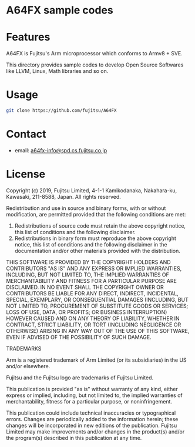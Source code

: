 # A64FX sample codes

# Features

A64FX is Fujitsu's Arm microprocessor which conforms to Armv8 + SVE.

This directory provides sample codes to develop
Open Source Softwares like LLVM, Linux, Math libraries and so on.

# Usage

```bash
git clone https://github.com/fujitsu/A64FX
```

# Contact

* email: a64fx-info@spd.cs.fujitsu.co.jp

# License

Copyright (c) 2019, Fujitsu Limited,
4-1-1 Kamikodanaka, Nakahara-ku, Kawasaki, 211-8588, Japan.
All rights reserved.

Redistribution and use in source and binary forms, with or without
modification, are permitted provided that the following conditions are met: 

1. Redistributions of source code must retain the above copyright notice,
   this list of conditions and the following disclaimer. 
2. Redistributions in binary form must reproduce the above copyright notice,
   this list of conditions and the following disclaimer in the documentation
   and/or other materials provided with the distribution. 

THIS SOFTWARE IS PROVIDED BY THE COPYRIGHT HOLDERS AND CONTRIBUTORS "AS IS" AND
ANY EXPRESS OR IMPLIED WARRANTIES, INCLUDING, BUT NOT LIMITED TO, THE IMPLIED
WARRANTIES OF MERCHANTABILITY AND FITNESS FOR A PARTICULAR PURPOSE ARE
DISCLAIMED. IN NO EVENT SHALL THE COPYRIGHT OWNER OR CONTRIBUTORS BE LIABLE FOR
ANY DIRECT, INDIRECT, INCIDENTAL, SPECIAL, EXEMPLARY, OR CONSEQUENTIAL DAMAGES
(INCLUDING, BUT NOT LIMITED TO, PROCUREMENT OF SUBSTITUTE GOODS OR SERVICES;
LOSS OF USE, DATA, OR PROFITS; OR BUSINESS INTERRUPTION) HOWEVER CAUSED AND
ON ANY THEORY OF LIABILITY, WHETHER IN CONTRACT, STRICT LIABILITY, OR TORT
(INCLUDING NEGLIGENCE OR OTHERWISE) ARISING IN ANY WAY OUT OF THE USE OF THIS
SOFTWARE, EVEN IF ADVISED OF THE POSSIBILITY OF SUCH DAMAGE.


TRADEMARKS

Arm is a registered trademark of Arm Limited (or its subsidiaries) in 
the US and/or elsewhere.

Fujitsu and the Fujitsu logo are trademarks of Fujitsu Limited.

This publication is provided \"as is\" without warranty of any kind,
either express or implied, including, but not limited to, the implied
warranties of merchantability, fitness for a particular purpose, or
noninfringement.

This publication could include technical inaccuracies or typographical
errors. Changes are periodically added to the information herein;
these changes will be incorporated in new editions of the
publication. Fujitsu Limited may make improvements and/or changes in
the product(s) and/or the program(s) described in this publication at
any time.

